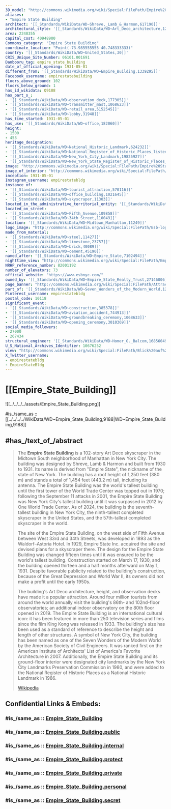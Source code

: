 ```yaml
---
3D_model: "http://commons.wikimedia.org/wiki/Special:FilePath/Empire%20State%20Building%20%28simplified%29.stl"
aliases:
- "Empire State Building"
architect: '[[_Standards/WikiData/WD~Shreve,_Lamb_&_Harmon,617190]]'
architectural_style: '[[_Standards/WikiData/WD~Art_Deco_architecture,12720942]]'
area: 2248355
capital_cost: 40948900
Commons_category: "Empire State Building"
coordinate_location: "Point(-73.985555555 40.748333333)"
country: '[[_Standards/WikiData/WD~United_States,30]]'
CRIS_Unique_Site_Number: 06101.001691
Danbooru_tag: empire_state_building
date_of_official_opening: 1931-05-01
different_from: '[[_Standards/WikiData/WD~Empire_Building,1339295]]'
Facebook_username: empirestatebuilding
floors_above_ground: 102
floors_below_ground: 1
has_id_wikidata: Q9188
has_part_s_:
- '[[_Standards/WikiData/WD~observation_deck,177305]]'
- '[[_Standards/WikiData/WD~transmitter_mast,1068623]]'
- '[[_Standards/WikiData/WD~retail_area,5152545]]'
- '[[_Standards/WikiData/WD~lobby,31948]]'
has_time_started: 1931-05-01
has_use: '[[_Standards/WikiData/WD~office,182060]]'
height:
- 1500
- 453
heritage_designation:
- '[[_Standards/WikiData/WD~National_Historic_Landmark,624232]]'
- '[[_Standards/WikiData/WD~National_Register_of_Historic_Places_listed_place,19558910]]'
- '[[_Standards/WikiData/WD~New_York_City_Landmark,19825927]]'
- '[[_Standards/WikiData/WD~New_York_State_Register_of_Historic_Places_listed_place,120763427]]'
image: "http://commons.wikimedia.org/wiki/Special:FilePath/Empire%20State%20Building%20%28aerial%20view%29.jpg"
image_of_interior: "http://commons.wikimedia.org/wiki/Special:FilePath/Empire%20State%20Building%2086th%20floor.jpg"
inception: 1931-05-01
Instagram_username: empirestatebldg
instance_of:
- '[[_Standards/WikiData/WD~tourist_attraction,570116]]'
- '[[_Standards/WikiData/WD~office_building,1021645]]'
- '[[_Standards/WikiData/WD~skyscraper,11303]]'
located_in_the_administrative_territorial_entity: '[[_Standards/WikiData/WD~Manhattan,11299]]'
located_on_street:
- '[[_Standards/WikiData/WD~Fifth_Avenue,109858]]'
- '[[_Standards/WikiData/WD~34th_Street,110049]]'
location: '[[_Standards/WikiData/WD~Midtown_Manhattan,11249]]'
logo_image: "http://commons.wikimedia.org/wiki/Special:FilePath/Esb-logo-oneline.svg"
made_from_material:
- '[[_Standards/WikiData/WD~steel,11427]]'
- '[[_Standards/WikiData/WD~limestone,23757]]'
- '[[_Standards/WikiData/WD~brick,40089]]'
- '[[_Standards/WikiData/WD~cement,45190]]'
named_after: '[[_Standards/WikiData/WD~Empire_State,7102494]]'
nighttime_view: "http://commons.wikimedia.org/wiki/Special:FilePath/Empire%20Subway%20Series%20%2851446644524%29.jpg"
NRHP_reference_number: 82001192
number_of_elevators: 73
official_website: "https://www.esbnyc.com/"
owned_by: '[[_Standards/WikiData/WD~Empire_State_Realty_Trust,27146006]]'
page_banner: "http://commons.wikimedia.org/wiki/Special:FilePath/Attractions%20Banner.jpg"
part_of: '[[_Standards/WikiData/WD~Seven_Wonders_of_the_Modern_World,12800832]]'
Pinterest_username: empirestatebldg
postal_code: 10118
significant_event:
- '[[_Standards/WikiData/WD~construction,385378]]'
- '[[_Standards/WikiData/WD~aviation_accident,744913]]'
- '[[_Standards/WikiData/WD~groundbreaking_ceremony,1068633]]'
- '[[_Standards/WikiData/WD~opening_ceremony,3010369]]'
social_media_followers:
- 27000
- 267434
structural_engineer: '[[_Standards/WikiData/WD~Homer_G._Balcom,16856049]]'
U_S_National_Archives_Identifier: 10676252
view: "http://commons.wikimedia.org/wiki/Special:FilePath/Blick%20auf%20New%20York%20City%20%28S%C3%BCden%29%20vom%20Empire%20State%20Building.jpg"
X_Twitter_username:
- empirestatebldg
- EmpireStateBldg
---
```


# [[Empire_State_Building]] 

![[../../../../assets/Empire_State_Building.png]] 

#is_/same_as :: [[../../../../WikiData/WD~Empire_State_Building,9188|WD~Empire_State_Building,9188]] 

## #has_/text_of_/abstract 

> The **Empire State Building** is a 102-story Art Deco skyscraper in the Midtown South neighborhood of Manhattan in New York City. The building was designed by Shreve, Lamb & Harmon and built from 1930 to 1931. Its name is derived from "Empire State", the nickname of the state of New York. The building has a roof height of 1,250 feet (380 m) and stands a total of 1,454 feet (443.2 m) tall, including its antenna. The Empire State Building was the world's tallest building until the first tower of the World Trade Center was topped out in 1970; following the September 11 attacks in 2001, the Empire State Building was New York City's tallest building until it was surpassed in 2012 by One World Trade Center. As of 2024, the building is the seventh-tallest building in New York City, the ninth-tallest completed skyscraper in the United States, and the 57th-tallest completed skyscraper in the world.
>
> The site of the Empire State Building, on the west side of Fifth Avenue between West 33rd and 34th Streets, was developed in 1893 as the Waldorf–Astoria Hotel. In 1929, Empire State Inc. acquired the site and devised plans for a skyscraper there. The design for the Empire State Building was changed fifteen times until it was ensured to be the world's tallest building. Construction started on March 17, 1930, and the building opened thirteen and a half months afterward on May 1, 1931. Despite favorable publicity related to the building's construction, because of the Great Depression and World War II, its owners did not make a profit until the early 1950s.
>
> The building's Art Deco architecture, height, and observation decks have made it a popular attraction. Around four million tourists from around the world annually visit the building's 86th- and 102nd-floor observatories; an additional indoor observatory on the 80th floor opened in 2019. The Empire State Building is an international cultural icon: it has been featured in more than 250 television series and films since the film King Kong was released in 1933. The building's size has been used as a standard of reference to describe the height and length of other structures. A symbol of New York City, the building has been named as one of the Seven Wonders of the Modern World by the American Society of Civil Engineers. It was ranked first on the American Institute of Architects' List of America's Favorite Architecture in 2007. Additionally, the Empire State Building and its ground-floor interior were designated city landmarks by the New York City Landmarks Preservation Commission in 1980, and were added to the National Register of Historic Places as a National Historic Landmark in 1986.
>
> [Wikipedia](https://en.wikipedia.org/wiki/Empire%20State%20Building) 


## Confidential Links & Embeds: 

### #is_/same_as :: [Empire_State_Building](Empire_State_Building.md) 

### #is_/same_as :: [Empire_State_Building.public](/_public/Technology/Construction/Architecture/Empire_State_Building.public.md) 

### #is_/same_as :: [Empire_State_Building.internal](/_internal/Technology/Construction/Architecture/Empire_State_Building.internal.md) 

### #is_/same_as :: [Empire_State_Building.protect](/_protect/Technology/Construction/Architecture/Empire_State_Building.protect.md) 

### #is_/same_as :: [Empire_State_Building.private](/_private/Technology/Construction/Architecture/Empire_State_Building.private.md) 

### #is_/same_as :: [Empire_State_Building.personal](/_personal/Technology/Construction/Architecture/Empire_State_Building.personal.md) 

### #is_/same_as :: [Empire_State_Building.secret](/_secret/Technology/Construction/Architecture/Empire_State_Building.secret.md)


